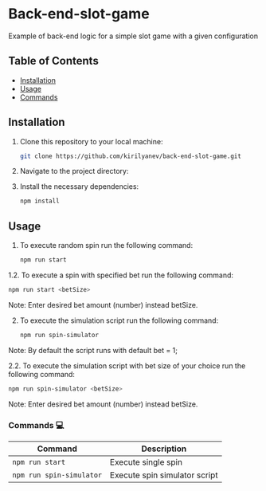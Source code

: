# Back-end-slot-game

Example of back-end logic for a simple slot game with a given configuration

## Table of Contents

- [Installation](#installation)
- [Usage](#usage)
- [Commands](#commands)

## Installation

1. Clone this repository to your local machine:

   ```bash
   git clone https://github.com/kirilyanev/back-end-slot-game.git

   ```

2. Navigate to the project directory:

3. Install the necessary dependencies:

   ```bash
   npm install

   ```

## Usage

1. To execute random spin run the following command:
   ```bash
   npm run start
   ```

1.2. To execute a spin with specified bet run the following command:

```bash
npm run start <betSize>
```

Note: Enter desired bet amount (number) instead betSize.

2. To execute the simulation script run the following command:

   ```bash
   npm run spin-simulator
   ```

Note: By default the script runs with default bet = 1;

2.2. To execute the simulation script with bet size of your choice run the following command:

```bash
npm run spin-simulator <betSize>
```

Note: Enter desired bet amount (number) instead betSize.

### Commands 💻

| Command                  | Description                   |
| ------------------------ | ----------------------------- |
| `npm run start`          | Execute single spin           |
| `npm run spin-simulator` | Execute spin simulator script |
